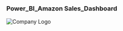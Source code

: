 ### **Power_BI_Amazon Sales_Dashboard**

![Company Logo](https://github.com/Bushra092/Power_BI_Dashboard/tree/main/Amazon%20Sale/Amazon.png)
